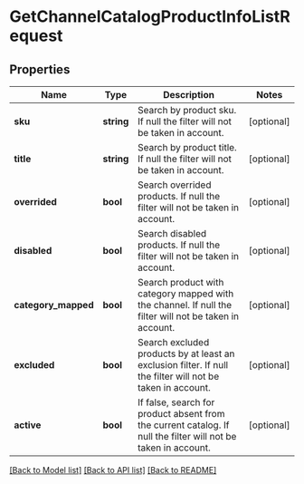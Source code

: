 # GetChannelCatalogProductInfoListRequest

## Properties
Name | Type | Description | Notes
------------ | ------------- | ------------- | -------------
**sku** | **string** | Search by product sku. If null the filter will not be taken in account. | [optional] 
**title** | **string** | Search by product title. If null the filter will not be taken in account. | [optional] 
**overrided** | **bool** | Search overrided products. If null the filter will not be taken in account. | [optional] 
**disabled** | **bool** | Search disabled products. If null the filter will not be taken in account. | [optional] 
**category_mapped** | **bool** | Search product with category mapped with the channel. If null the filter will not be taken in account. | [optional] 
**excluded** | **bool** | Search excluded products by at least an exclusion filter. If null the filter will not be taken in account. | [optional] 
**active** | **bool** | If false, search for product absent from the current catalog. If null the filter will not be taken in account. | [optional] 

[[Back to Model list]](../README.md#documentation-for-models) [[Back to API list]](../README.md#documentation-for-api-endpoints) [[Back to README]](../README.md)


